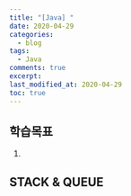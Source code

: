 ```yaml
---
title: "[Java] "
date: 2020-04-29
categories:
  - blog
tags:
  - Java
comments: true
excerpt: 
last_modified_at: 2020-04-29
toc: true
---
```


## 학습목표

1. 

## STACK & QUEUE





